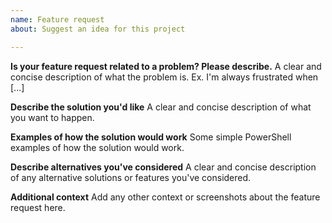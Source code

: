 ```yaml
---
name: Feature request
about: Suggest an idea for this project

---
```


**Is your feature request related to a problem? Please describe.**
A clear and concise description of what the problem is. Ex. I'm always frustrated when [...]

**Describe the solution you'd like**
A clear and concise description of what you want to happen.

**Examples of how the solution would work**
Some simple PowerShell examples of how the solution would work.

**Describe alternatives you've considered**
A clear and concise description of any alternative solutions or features you've considered.

**Additional context**
Add any other context or screenshots about the feature request here.
